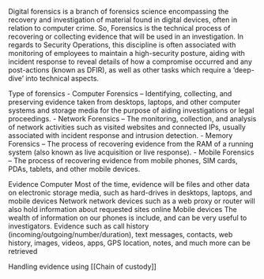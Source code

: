 
Digital forensics is a branch of forensics science encompassing the recovery and investigation of material found in digital devices, often in relation to computer crime. So, Forensics is the technical process of recovering or collecting evidence that will be used in an investigation. In regards to Security Operations, this discipline is often associated with monitoring of employees to maintain a high-security posture, aiding with incident response to reveal details of how a compromise occurred and any post-actions (known as DFIR), as well as other tasks which require a ‘deep-dive’ into technical aspects.

Type of forensics 
	-	Computer Forensics – Identifying, collecting, and preserving evidence taken from desktops, laptops, and other computer systems and storage media for the purpose of aiding investigations or legal proceedings.
	-	Network Forensics – The monitoring, collection, and analysis of network activities such as visited websites and connected IPs, usually associated with incident response and intrusion detection.
	-	Memory Forensics – The process of recovering evidence from the RAM of a running system (also known as live acquisition or live response).
	-	Mobile Forensics – The process of recovering evidence from mobile phones, SIM cards, PDAs, tablets, and other mobile devices.
	
	
Evidence
	Computer 
		Most of the time, evidence will be files and other data on electronic storage media, such as hard-drives in desktops, laptops, and mobile devices
	Network
		 network devices such as a web proxy or router will also hold information about requested sites online
	 Mobile devices
		 The wealth of information on our phones is include, and can be very useful to investigators. Evidence such as call history (incoming/outgoing/number/duration), text messages, contacts, web history, images, videos, apps, GPS location, notes, and much more can be retrieved
		 
		 
Handling evidence using [[Chain of custody]]
	 	